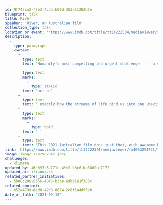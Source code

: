 ```yaml
---
id: 9f745ca2-f7b3-4cdb-b90d-d53a51262b7e
blueprint: talk
title: River
speaker: 'River, an Australian film'
collection_type: talk
location_or_event: 'https://www.imdb.com/title/tt14222534/mediaviewer/rm4063294721/?ref_=ext_shr_em'
description:
  -
    type: paragraph
    content:
      -
        type: text
        text: 'Humanity’s most compelling and urgent challenge  --  a shift that underpins all of our major crises  --  is perhaps to understand, appreciate and '
      -
        type: text
        marks:
          -
            type: italic
        text: 'act on'
      -
        type: text
        text: ' exactly how the streams of life bind us into one inevitable village.'
      -
        type: text
        marks:
          -
            type: bold
        text: ' '
      -
        type: text
        text: 'This 2021 Australian film does just that, with awesome beauty and wisdom.'
link: 'https://www.imdb.com/title/tt14222534/mediaviewer/rm4063294721/?ref_=ext_shr_em'
image: image-1707927247.jpeg
challenges:
  - climate
updated_by: 46c097c5-771c-49e2-b8c6-ba6009ae7172
updated_at: 1714604228
related_partner_initiatives:
  - 5b08c208-5356-4878-b3be-a9b91e1f383c
related_content:
  - e52a479d-8ed0-42d9-8674-2c8f5a4d93eb
date_of_talk: '2021-09-15'
---
```

